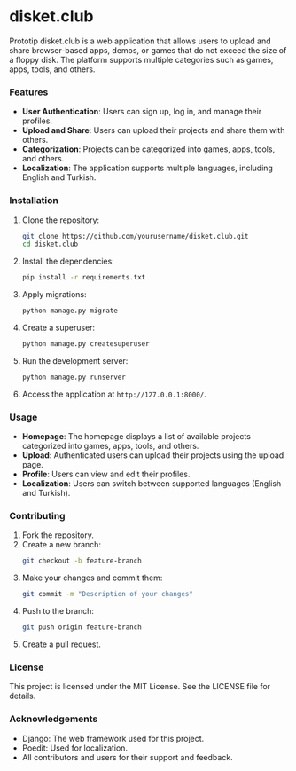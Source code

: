 # disket.club

Prototip
disket.club is a web application that allows users to upload and share browser-based apps, demos, or games that do not exceed the size of a floppy disk. The platform supports multiple categories such as games, apps, tools, and others.

### Features

- **User Authentication**: Users can sign up, log in, and manage their profiles.
- **Upload and Share**: Users can upload their projects and share them with others.
- **Categorization**: Projects can be categorized into games, apps, tools, and others.
- **Localization**: The application supports multiple languages, including English and Turkish.

### Installation

1. Clone the repository:
   ```bash
   git clone https://github.com/yourusername/disket.club.git
   cd disket.club
   ```

2. Install the dependencies:
   ```bash
   pip install -r requirements.txt
   ```

3. Apply migrations:
   ```bash
   python manage.py migrate
   ```

4. Create a superuser:
   ```bash
   python manage.py createsuperuser
   ```

5. Run the development server:
   ```bash
   python manage.py runserver
   ```

6. Access the application at `http://127.0.0.1:8000/`.

### Usage

- **Homepage**: The homepage displays a list of available projects categorized into games, apps, tools, and others.
- **Upload**: Authenticated users can upload their projects using the upload page.
- **Profile**: Users can view and edit their profiles.
- **Localization**: Users can switch between supported languages (English and Turkish).

### Contributing

1. Fork the repository.
2. Create a new branch:
   ```bash
   git checkout -b feature-branch
   ```
3. Make your changes and commit them:
   ```bash
   git commit -m "Description of your changes"
   ```
4. Push to the branch:
   ```bash
   git push origin feature-branch
   ```
5. Create a pull request.

### License

This project is licensed under the MIT License. See the LICENSE file for details.

### Acknowledgements

- Django: The web framework used for this project.
- Poedit: Used for localization.
- All contributors and users for their support and feedback.
